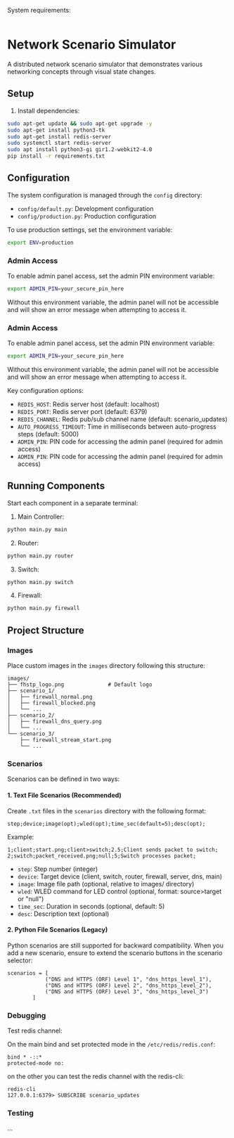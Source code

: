 System requirements:

```

```


# Network Scenario Simulator

A distributed network scenario simulator that demonstrates various networking concepts through visual state changes.

## Setup

1. Install dependencies:
```bash
sudo apt-get update && sudo apt-get upgrade -y
sudo apt-get install python3-tk
sudo apt-get install redis-server
sudo systemctl start redis-server
sudo apt install python3-gi gir1.2-webkit2-4.0
pip install -r requirements.txt
```

## Configuration

The system configuration is managed through the `config` directory:

- `config/default.py`: Development configuration
- `config/production.py`: Production configuration

To use production settings, set the environment variable:
```bash
export ENV=production
```

### Admin Access

To enable admin panel access, set the admin PIN environment variable:
```bash
export ADMIN_PIN=your_secure_pin_here
```

Without this environment variable, the admin panel will not be accessible and will show an error message when attempting to access it.

### Admin Access

To enable admin panel access, set the admin PIN environment variable:
```bash
export ADMIN_PIN=your_secure_pin_here
```

Without this environment variable, the admin panel will not be accessible and will show an error message when attempting to access it.

Key configuration options:
- `REDIS_HOST`: Redis server host (default: localhost)
- `REDIS_PORT`: Redis server port (default: 6379)
- `REDIS_CHANNEL`: Redis pub/sub channel name (default: scenario_updates)
- `AUTO_PROGRESS_TIMEOUT`: Time in milliseconds between auto-progress steps (default: 5000)
- `ADMIN_PIN`: PIN code for accessing the admin panel (required for admin access)
- `ADMIN_PIN`: PIN code for accessing the admin panel (required for admin access)

## Running Components

Start each component in a separate terminal:

1. Main Controller:
```bash
python main.py main
```

2. Router:
```bash
python main.py router
```

3. Switch:
```bash
python main.py switch
```

4. Firewall:
```bash
python main.py firewall
```

## Project Structure

### Images

Place custom images in the `images` directory following this structure:
```
images/
├── fhstp_logo.png              # Default logo
├── scenario_1/            
│   ├── firewall_normal.png
│   ├── firewall_blocked.png
│   └── ...
├── scenario_2/
│   ├── firewall_dns_query.png
│   └── ...
└── scenario_3/
    ├── firewall_stream_start.png
    └── ...
```

### Scenarios

Scenarios can be defined in two ways:

#### 1. Text File Scenarios (Recommended)
Create `.txt` files in the `scenarios` directory with the following format:
```
step;device;image(opt);wled(opt);time_sec(default=5);desc(opt);
```

Example:
```
1;client;start.png;client>switch;2.5;Client sends packet to switch;
2;switch;packet_received.png;null;5;Switch processes packet;
```

- `step`: Step number (integer)
- `device`: Target device (client, switch, router, firewall, server, dns, main)
- `image`: Image file path (optional, relative to images/ directory)
- `wled`: WLED command for LED control (optional, format: source>target or "null")
- `time_sec`: Duration in seconds (optional, default: 5)
- `desc`: Description text (optional)

#### 2. Python File Scenarios (Legacy)
Python scenarios are still supported for backward compatibility. When you add a new scenario, ensure to extend the scenario buttons in the scenario selector:
```
scenarios = [
            ("DNS and HTTPS (ORF) Level 1", "dns_https_level_1"),
            ("DNS and HTTPS (ORF) Level 2", "dns_https_level_2"),
            ("DNS and HTTPS (ORF) Level 3", "dns_https_level_3")
        ]
```

### Debugging

Test redis channel:

On the main bind and set protected mode in the `/etc/redis/redis.conf`:

```
bind * -::*
protected-mode no:
```

on the other you can test the redis channel with the redis-cli:

```
redis-cli
127.0.0.1:6379> SUBSCRIBE scenario_updates
```
### Testing

...

